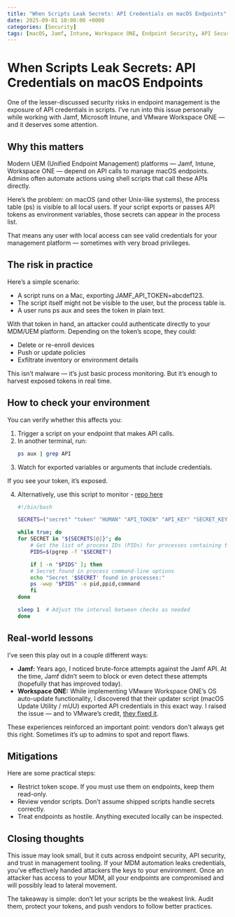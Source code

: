 ```yaml
---
title: "When Scripts Leak Secrets: API Credentials on macOS Endpoints"
date: 2025-09-01 10:00:00 +0000
categories: [Security]
tags: [macOS, Jamf, Intune, Workspace ONE, Endpoint Security, API Security, UEM]
---
```


# When Scripts Leak Secrets: API Credentials on macOS Endpoints

One of the lesser-discussed security risks in endpoint management is the exposure of API credentials in scripts. I’ve run into this issue personally while working with Jamf, Microsoft Intune, and VMware Workspace ONE — and it deserves some attention.

## Why this matters

Modern UEM (Unified Endpoint Management) platforms — Jamf, Intune, Workspace ONE — depend on API calls to manage macOS endpoints. Admins often automate actions using shell scripts that call these APIs directly.

Here’s the problem: on macOS (and other Unix-like systems), the process table (ps) is visible to all local users. If your script exports or passes API tokens as environment variables, those secrets can appear in the process list.  

That means any user with local access can see valid credentials for your management platform — sometimes with very broad privileges.

## The risk in practice

Here’s a simple scenario:

- A script runs on a Mac, exporting JAMF_API_TOKEN=abcdef123.  
- The script itself might not be visible to the user, but the process table is.  
- A user runs ps aux and sees the token in plain text.  

With that token in hand, an attacker could authenticate directly to your MDM/UEM platform. Depending on the token’s scope, they could:

- Delete or re-enroll devices  
- Push or update policies  
- Exfiltrate inventory or environment details  

This isn’t malware — it’s just basic process monitoring. But it’s enough to harvest exposed tokens in real time.

## How to check your environment

You can verify whether this affects you:

1. Trigger a script on your endpoint that makes API calls.  
2. In another terminal, run:  
    ```bash
    ps aux | grep API  
    ```
3. Watch for exported variables or arguments that include credentials.  

If you see your token, it’s exposed.

4. Alternatively, use this script to monitor - [repo here](https://github.com/slipperynick/endpoint-secrets-poc)
    ```bash
    #!/bin/bash

    SECRETS=("secret" "token" "HUMAN" "API_TOKEN" "API_KEY" "SECRET_KEY" "ACCESS_TOKEN" "AUTH_TOKEN" "API_SECRET" "PASSWORD" "azureBlobToken" "clientSecret")  # Replace with your desired secrets

    while true; do
    for SECRET in "${SECRETS[@]}"; do
        # Get the list of process IDs (PIDs) for processes containing the secret
        PIDS=$(pgrep -f "$SECRET")

        if [ -n "$PIDS" ]; then
        # Secret found in process command-line options
        echo "Secret '$SECRET' found in processes:"
        ps -wwp "$PIDS" -o pid,ppid,command
        fi
    done

    sleep 1  # Adjust the interval between checks as needed
    done
    ```

## Real-world lessons

I’ve seen this play out in a couple different ways:

- **Jamf:** Years ago, I noticed brute-force attempts against the Jamf API. At the time, Jamf didn’t seem to block or even detect these attempts (hopefully that has improved today).  
- **Workspace ONE:** While implementing VMware Workspace ONE’s OS auto-update functionality, I discovered that their updater script (macOS Update Utility / mUU) exported API credentials in this exact way. I raised the issue — and to VMware’s credit, [they fixed it](https://github.com/euc-oss/euc-samples/blob/main/UEM-Samples/Utilities%20and%20Tools/macOS/macOS%20Updater%20Utility/README.md#api-credentials).

These experiences reinforced an important point: vendors don’t always get this right. Sometimes it’s up to admins to spot and report flaws.

## Mitigations

Here are some practical steps:

- Restrict token scope. If you must use them on endpoints, keep them read-only.  
- Review vendor scripts. Don’t assume shipped scripts handle secrets correctly.  
- Treat endpoints as hostile. Anything executed locally can be inspected.  

## Closing thoughts

This issue may look small, but it cuts across endpoint security, API security, and trust in management tooling. If your MDM automation leaks credentials, you’ve effectively handed attackers the keys to your environment. Once an attacker has access to your MDM, all your endpoints are compromised and will possibly lead to lateral movement.

The takeaway is simple: don’t let your scripts be the weakest link. Audit them, protect your tokens, and push vendors to follow better practices.  
